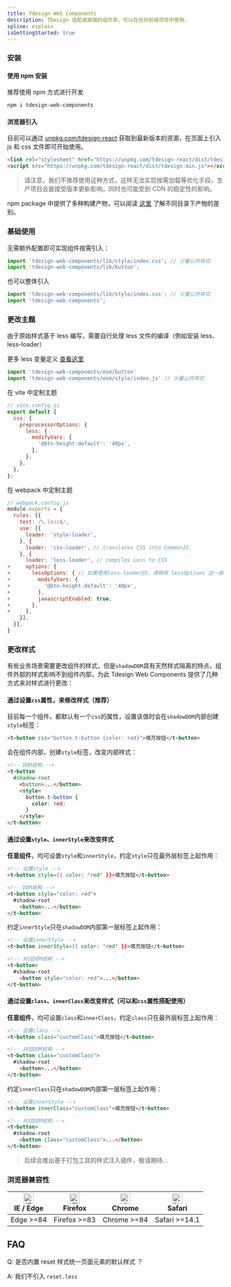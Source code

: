 ```yaml
---
title: Tdesign Web Components
description: TDesign 适配桌面端的组件库，可以在任何前端项目中使用。
spline: explain
isGettingStarted: true
---
```


### 安装

#### 使用 npm 安装

推荐使用 npm 方式进行开发

```bash
npm i tdesign-web-components
```

#### 浏览器引入

目前可以通过 [unpkg.com/tdesign-react](https://unpkg.com/tdesign-react) 获取到最新版本的资源，在页面上引入 js 和 css 文件即可开始使用。

```html
<link rel="stylesheet" href="https://unpkg.com/tdesign-react/dist/tdesign.min.css" />
<script src="https://unpkg.com/tdesign-react/dist/tdesign.min.js"></script>
```
> 请注意，我们不推荐使用这种方式，这样无法实现按需加载等优化手段，生产项目会直接受版本更新影响，同时也可能受到 CDN 的稳定性的影响。

npm package 中提供了多种构建产物，可以阅读 [这里](https://github.com/Tencent/tdesign/blob/main/docs/develop-install.md) 了解不同目录下产物的差别。

### 基础使用

无需额外配置即可实现组件按需引入：

```javascript
import 'tdesign-web-components/lib/style/index.css'; // 少量公共样式
import 'tdesign-web-components/lib/button';
```

也可以整体引入

```javascript
import 'tdesign-web-components/lib/style/index.css'; // 少量公共样式
import 'tdesign-web-components';
```

### 更改主题

由于原始样式基于 less 编写，需要自行处理 less 文件的编译（例如安装 less、less-loader）

更多 less 变量定义 [查看这里](https://github.com/Tencent/tdesign-common/blob/main/style/web/_variables.less)

```javascript
import 'tdesign-web-components/esm/button'
import 'tdesign-web-components/esm/style/index.js' // 少量公共样式
```

在 vite 中定制主题

```javascript
// vite.config.js
export default {
  css: {
    preprocessorOptions: {
      less: {
        modifyVars: {
          '@btn-height-default': '40px',
        },
      },
    },
  },
};
```

在 webpack 中定制主题

```javascript
// webpack.config.js
module.exports = {
  rules: [{
    test: /\.less$/,
    use: [{
      loader: 'style-loader',
    }, {
      loader: 'css-loader', // translates CSS into CommonJS
    }, {
      loader: 'less-loader', // compiles Less to CSS
+     options: {
+       lessOptions: { // 如果使用less-loader@5，请移除 lessOptions 这一级直接配置选项。
+         modifyVars: {
+           '@btn-height-default': '40px',
+         },
+         javascriptEnabled: true,
+       },
+     },
    }],
  }],
}
```

### 更改样式

有些业务场景需要更改组件的样式，但是`shadowDOM`具有天然样式隔离的特点，组件外部的样式影响不到组件内部，为此 Tdesign Web Components 提供了几种方式来对样式进行更改：

#### 通过设置`css`属性，来修改样式（推荐）
  
目前每一个组件，都默认有一个`css`的属性，设置该值时会在`shadowDOM`内部创建`style`标签：

```html
<t-button css="button.t-button {color: red}">填充按钮</t-button>
```

会在组件内部，创建`style`标签，改变内部样式：

```html
<!-- DOM结构 -->
<t-button
  #shadow-root
    <button>...</button>
    <style>
      button.t-button {
        color: red;
      }
    </style>
</t-button>
```

#### 通过设置`style`、`innerStyle`来改变样式

**任意组件**，均可设置`style`和`innerStyle`，约定`style`只在最外层标签上起作用：

```html
<!-- 设置style -->
<t-button style={{ color: 'red' }}>填充按钮</t-button>

<!-- DOM结构 -->
<t-button style="color: red">
  #shadow-root
    <button>...</button>
</t-button>
```

约定`innerStyle`只在`shadowDOM`内部第一层标签上起作用：
 
```html
<!-- 设置innerStyle -->
<t-button innerStyle={{ color: 'red' }}>填充按钮</t-button>

<!-- 对应DOM结构 -->
<t-button>
  #shadow-root
    <button style="color: red">...</button>
</t-button>
```

#### 通过设置`class`、`innerClass`来改变样式（可以和`css`属性搭配使用）

**任意组件**，均可设置`class`和`innerClass`，约定`class`只在最外层标签上起作用：

```html
<!-- 设置class -->
<t-button class="customClass">填充按钮</t-button>

<!-- 对应DOM结构 -->
<t-button class="customClass">
  #shadow-root
    <button>...</button>
</t-button>
```

约定`innerClass`只在`shadowDOM`内部第一层标签上起作用：

```html
<!-- 设置innerStyle -->
<t-button innerClass="customClass">填充按钮</t-button>

<!-- 对应DOM结构 -->
<t-button>
  #shadow-root
    <button class="customClass">...</button>
</t-button>
```

> 后续会推出基于打包工具的样式注入插件，敬请期待...

### 浏览器兼容性

| [<img src="https://tdesign.gtimg.com/docs/edge_48x48.png" alt="IE / Edge" width="24px" height="24px" />](http://godban.github.io/browsers-support-badges/)<br/> IE / Edge | [<img src="https://tdesign.gtimg.com/docs/firefox_48x48.png" alt="Firefox" width="24px" height="24px" />](http://godban.github.io/browsers-support-badges/)<br/>Firefox | [<img src="https://tdesign.gtimg.com/docs/chrome_48x48.png" alt="Chrome" width="24px" height="24px" />](http://godban.github.io/browsers-support-badges/)<br/>Chrome | [<img src="https://tdesign.gtimg.com/docs/safari_48x48.png" alt="Safari" width="24px" height="24px" />](http://godban.github.io/browsers-support-badges/)<br/>Safari |
| ------------------------------------------------------------------------------------------------------------------------------------------------------------------------- | ----------------------------------------------------------------------------------------------------------------------------------------------------------------------- | -------------------------------------------------------------------------------------------------------------------------------------------------------------------- | -------------------------------------------------------------------------------------------------------------------------------------------------------------------- |
| Edge >=84                                                                                                                                                                 | Firefox >=83                                                                                                                                                            | Chrome >=84                                                                                                                                                          | Safari >=14.1                                                                                                                                                        |

## FAQ

Q: 是否内置 reset 样式统一页面元素的默认样式 ？

A: 我们不引入 `reset.less`


